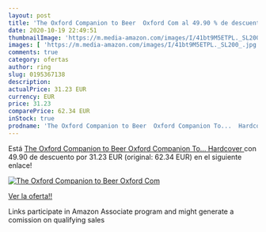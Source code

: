 ```yaml
---
layout: post
title: 'The Oxford Companion to Beer  Oxford Com al 49.90 % de descuento'
date: 2020-10-19 22:49:51
thumbnailImage: 'https://m.media-amazon.com/images/I/41bt9M5ETPL._SL200_.jpg'
images: [ 'https://m.media-amazon.com/images/I/41bt9M5ETPL._SL200_.jpg' ]
comments: true
category: ofertas
author: ring
slug: 0195367138
description:
actualPrice: 31.23 EUR
currency: EUR
price: 31.23
comparePrice: 62.34 EUR
inStock: true
prodname: 'The Oxford Companion to Beer  Oxford Companion To...  Hardcover  '
---
```


Está [The Oxford Companion to Beer  Oxford Companion To...  Hardcover  ](https://www.amazon.es/dp/0195367138/?tag=tolees-21) con 49.90 de descuento por 31.23 EUR (original: 62.34 EUR) en el siguiente enlace!

[![The Oxford Companion to Beer  Oxford Com](https://m.media-amazon.com/images/I/41bt9M5ETPL._SL200_.jpg)](https://www.amazon.es/dp/0195367138/?tag=tolees-21)

[Ver la oferta!!](https://www.amazon.es/dp/0195367138/?tag=tolees-21)

Links participate in Amazon Associate program and might generate a comission on qualifying sales


